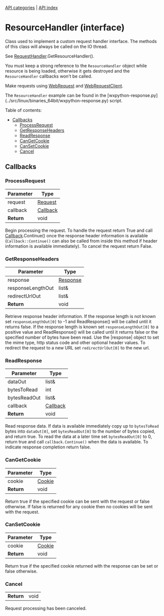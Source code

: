 [API categories](API-categories.md) | [API index](API-index.md)


# ResourceHandler (interface)

Class used to implement a custom request handler interface. The methods of this class will always be called on the IO thread.

See [RequestHandler](RequestHandler.md).GetResourceHandler().

You must keep a strong reference to the `ResourceHandler` object while resource is being loaded, otherwise it gets destroyed and the `ResourceHandler` callbacks won't be called.

Make requests using [WebRequest](WebRequest.md) and [WebRequestClient](WebRequestClient.md).

The `ResourceHandler` example can be found in the [wxpython-response.py]
(../src/linux/binaries_64bit/wxpython-response.py) script.


Table of contents:
* [Callbacks](#callbacks)
  * [ProcessRequest](#processrequest)
  * [GetResponseHeaders](#getresponseheaders)
  * [ReadResponse](#readresponse)
  * [CanGetCookie](#cangetcookie)
  * [CanSetCookie](#cansetcookie)
  * [Cancel](#cancel)


## Callbacks


### ProcessRequest

| Parameter | Type |
| --- | --- |
| request | [Request](Request.md) |
| callback | [Callback](Callback.md) |
| __Return__ | void |

Begin processing the request. To handle the request return True and call
[Callback](Callback.md).Continue() once the response header information is available
(`Callback::Continue()` can also be called from inside this method if
header information is available immediately). To cancel the request return
False.


### GetResponseHeaders

| Parameter | Type |
| --- | --- |
| response | [Response](Response.md) |
| responseLengthOut | list& |
| redirectUrlOut | list& |
| __Return__ | void |

Retrieve response header information. If the response length is not known
set `responseLengthOut[0]` to -1 and ReadResponse() will be called until it
returns false. If the response length is known set `responseLengthOut[0]`
to a positive value and ReadResponse() will be called until it returns
false or the specified number of bytes have been read. Use the |response|
object to set the mime type, http status code and other optional header
values. To redirect the request to a new URL set `redirectUrlOut[0]` to the new url.


### ReadResponse

| Parameter | Type |
| --- | --- |
| dataOut | list& |
| bytesToRead | int |
| bytesReadOut | list& |
| callback | [Callback](Callback.md) |
| __Return__ | void |

Read response data. If data is available immediately copy up to
`bytesToRead` bytes into `dataOut[0]`, set `bytesReadOut[0]` to the number of
bytes copied, and return true. To read the data at a later time set
`bytesReadOut[0]` to 0, return true and call `callback.Continue()` when the
data is available. To indicate response completion return false.


### CanGetCookie

| Parameter | Type |
| --- | --- |
| cookie | [Cookie](Cookie.md) |
| __Return__ | void |

Return true if the specified cookie can be sent with the request or false
otherwise. If false is returned for any cookie then no cookies will be sent
with the request.


### CanSetCookie

| Parameter | Type |
| --- | --- |
| cookie | [Cookie](Cookie.md) |
| __Return__ | void |

Return true if the specified cookie returned with the response can be set
or false otherwise.


### Cancel

| | |
| --- | --- |
| __Return__ | void |

Request processing has been canceled.
